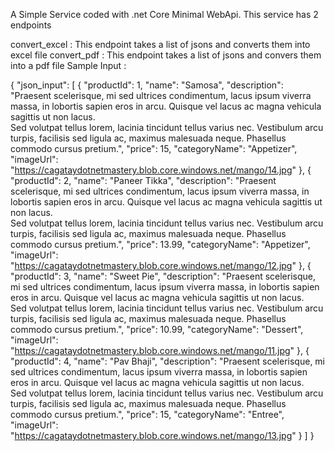 ﻿A Simple Service coded with .net Core Minimal WebApi. This service has 2 endpoints

convert_excel : This endpoint takes a list of jsons and converts them into excel file
convert_pdf : This endpoint takes a list of jsons and convers them into a pdf file
Sample Input :

{
  "json_input": [
    {
      "productId": 1,
      "name": "Samosa",
      "description": "Praesent scelerisque, mi sed ultrices condimentum, lacus ipsum viverra massa, in lobortis sapien eros in arcu. Quisque vel lacus ac magna vehicula sagittis ut non lacus.<br/>Sed volutpat tellus lorem, lacinia tincidunt tellus varius nec. Vestibulum arcu turpis, facilisis sed ligula ac, maximus malesuada neque. Phasellus commodo cursus pretium.",
      "price": 15,
      "categoryName": "Appetizer",
      "imageUrl": "https://cagataydotnetmastery.blob.core.windows.net/mango/14.jpg"
    },
    {
      "productId": 2,
      "name": "Paneer Tikka",
      "description": "Praesent scelerisque, mi sed ultrices condimentum, lacus ipsum viverra massa, in lobortis sapien eros in arcu. Quisque vel lacus ac magna vehicula sagittis ut non lacus.<br/>Sed volutpat tellus lorem, lacinia tincidunt tellus varius nec. Vestibulum arcu turpis, facilisis sed ligula ac, maximus malesuada neque. Phasellus commodo cursus pretium.",
      "price": 13.99,
      "categoryName": "Appetizer",
      "imageUrl": "https://cagataydotnetmastery.blob.core.windows.net/mango/12.jpg"
    },
    {
      "productId": 3,
      "name": "Sweet Pie",
      "description": "Praesent scelerisque, mi sed ultrices condimentum, lacus ipsum viverra massa, in lobortis sapien eros in arcu. Quisque vel lacus ac magna vehicula sagittis ut non lacus.<br/>Sed volutpat tellus lorem, lacinia tincidunt tellus varius nec. Vestibulum arcu turpis, facilisis sed ligula ac, maximus malesuada neque. Phasellus commodo cursus pretium.",
      "price": 10.99,
      "categoryName": "Dessert",
      "imageUrl": "https://cagataydotnetmastery.blob.core.windows.net/mango/11.jpg"
    },
    {
      "productId": 4,
      "name": "Pav Bhaji",
      "description": "Praesent scelerisque, mi sed ultrices condimentum, lacus ipsum viverra massa, in lobortis sapien eros in arcu. Quisque vel lacus ac magna vehicula sagittis ut non lacus.<br/>Sed volutpat tellus lorem, lacinia tincidunt tellus varius nec. Vestibulum arcu turpis, facilisis sed ligula ac, maximus malesuada neque. Phasellus commodo cursus pretium.",
      "price": 15,
      "categoryName": "Entree",
      "imageUrl": "https://cagataydotnetmastery.blob.core.windows.net/mango/13.jpg"
    }
  ]
}